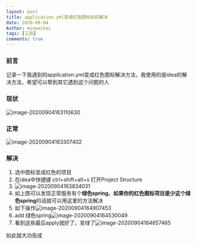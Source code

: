 ```yaml
---
layout: post
title: application.yml变成红色图标如何解决
date: 2020-09-04
Author: minweikai
tags: [工具]
comments: true
---
```


### 前言

记录一下我遇到的application.yml变成红色图标解决方法，我使用的是idea的解决方法，希望可以帮到其它遇到这个问题的人

### 现状

![image-20200904163110630](http://qn.minwk.top/img/image-20200904163110630.png)

### 正常

![image-20200904163307402](http://qn.minwk.top/img/image-20200904163307402.png)

### 解决

1. 选中图标变成红色的项目
2. 在idea中快捷键 ctrl+shift+alt+s 打开Project Structure
3. ![image-20200904163834031](http://qn.minwk.top/img/image-20200904163834031.png)
4. 如上图可以发现正常服务有个**绿色spring**。**如果你的红色图标项目是少这个绿色spring**的话就可以用这里的方法解决
5. 如下操作![image-20200904164907453](http://qn.minwk.top/img/image-20200904164907453.png)
6. add 绿色spring![image-20200904164530049](http://qn.minwk.top/img/image-20200904164530049.png)
7. 看到这些最后apply就好了，变绿了![image-20200904164657465](http://qn.minwk.top/img/image-20200904164657465.png)

如此就大功告成